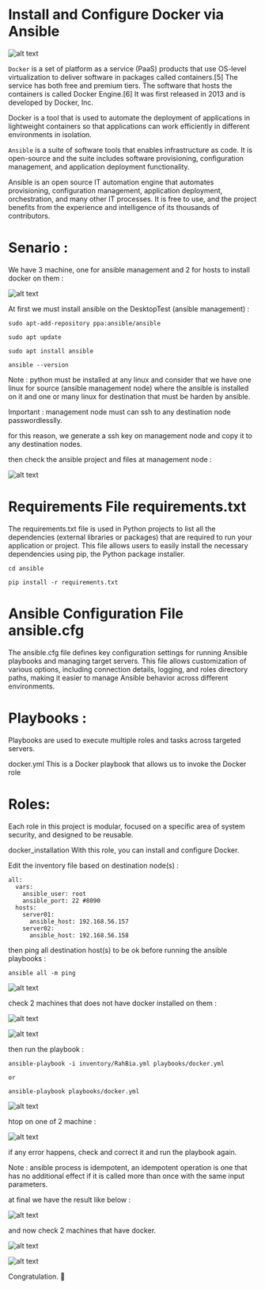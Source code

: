 # Install and Configure Docker via Ansible

![alt text](https://raw.githubusercontent.com/kayvansol/AnsibleDockerInstallation/refs/heads/main/img/1.webp?raw=true)

`Docker` is a set of platform as a service (PaaS) products that use OS-level virtualization to deliver software in packages called containers.[5] The service has both free and premium tiers. The software that hosts the containers is called Docker Engine.[6] It was first released in 2013 and is developed by Docker, Inc.

Docker is a tool that is used to automate the deployment of applications in lightweight containers so that applications can work efficiently in different environments in isolation.

`Ansible` is a suite of software tools that enables infrastructure as code. It is open-source and the suite includes software provisioning, configuration management, and application deployment functionality.

Ansible is an open source IT automation engine that automates provisioning, configuration management, application deployment, orchestration, and many other IT processes. It is free to use, and the project benefits from the experience and intelligence of its thousands of contributors.

# Senario :

We have 3 machine, one for ansible management and 2 for hosts to install docker on them :

![alt text](https://raw.githubusercontent.com/kayvansol/AnsibleDockerInstallation/refs/heads/main/img/1.png?raw=true)

At first we must install ansible on the DesktopTest (ansible management) :
```
sudo apt-add-repository ppa:ansible/ansible

sudo apt update

sudo apt install ansible

ansible --version
```

Note : python must be installed at any linux and consider that we have one linux for source (ansible management node) where the ansible is installed on it and one or many linux for destination that must be harden by ansible.

Important : management node must can ssh to any destination node passwordlesslly.

for this reason, we generate a ssh key on management node and copy it to any destination nodes.

then check the ansible project and files at management node :

![alt text](https://raw.githubusercontent.com/kayvansol/AnsibleDockerInstallation/refs/heads/main/img/10.png?raw=true)

# Requirements File requirements.txt
The requirements.txt file is used in Python projects to list all the dependencies (external libraries or packages) that are required to run your application or project. This file allows users to easily install the necessary dependencies using pip, the Python package installer.
```
cd ansible

pip install -r requirements.txt
```

# Ansible Configuration File ansible.cfg
The ansible.cfg file defines key configuration settings for running Ansible playbooks and managing target servers. This file allows customization of various options, including connection details, logging, and roles directory paths, making it easier to manage Ansible behavior across different environments.

# Playbooks :
Playbooks are used to execute multiple roles and tasks across targeted servers.

‍‍docker.yml This is a Docker playbook that allows us to invoke the Docker role

# Roles:
Each role in this project is modular, focused on a specific area of system security, and designed to be reusable.

docker_installation With this role, you can install and configure Docker.

Edit the inventory file based on destination node(s) :
```
all:
  vars:
    ansible_user: root
    ansible_port: 22 #8090
  hosts:
    server01:
      ansible_host: 192.168.56.157
    server02:
      ansible_host: 192.168.56.158
```

then ping all destination host(s) to be ok before running the ansible playbooks :
```
ansible all -m ping
```

![alt text](https://raw.githubusercontent.com/kayvansol/AnsibleDockerInstallation/refs/heads/main/img/2.png?raw=true)

check 2 machines that does not have docker installed on them :

![alt text](https://raw.githubusercontent.com/kayvansol/AnsibleDockerInstallation/refs/heads/main/img/3.png?raw=true)

![alt text](https://raw.githubusercontent.com/kayvansol/AnsibleDockerInstallation/refs/heads/main/img/4.png?raw=true)

then run the playbook :
```
ansible-playbook -i inventory/RahBia.yml playbooks/docker.yml

or

ansible-playbook playbooks/docker.yml
```

![alt text](https://raw.githubusercontent.com/kayvansol/AnsibleDockerInstallation/refs/heads/main/img/5.png?raw=true)

htop on one of 2 machine :

![alt text](https://raw.githubusercontent.com/kayvansol/AnsibleDockerInstallation/refs/heads/main/img/6.png?raw=true)

if any error happens, check and correct it and run the playbook again.

Note : ansible process is idempotent, an idempotent operation is one that has no additional effect if it is called more than once with the same input parameters.

at final we have the result like below :

![alt text](https://raw.githubusercontent.com/kayvansol/AnsibleDockerInstallation/refs/heads/main/img/7.png?raw=true)

and now check 2 machines that have docker.

![alt text](https://raw.githubusercontent.com/kayvansol/AnsibleDockerInstallation/refs/heads/main/img/8.png?raw=true)

![alt text](https://raw.githubusercontent.com/kayvansol/AnsibleDockerInstallation/refs/heads/main/img/9.png?raw=true)

Congratulation. 🍹


